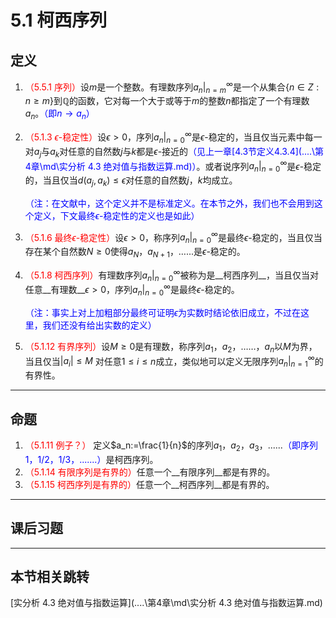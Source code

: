 # 5.1 柯西序列

## 定义

1. <font color=red>（5.5.1 序列）</font>设$m$是一个整数。有理数序列$a_n|^\infty_{n=m}$是一个从集合$\{n\in Z:n\geq m\}$到$\mathbb Q$的函数，它对每一个大于或等于$m$的整数$n$都指定了一个有理数$a_n$。<font color=blue>（即$n\rightarrow a_n$）</font>

2. <font color=red>（5.1.3 $\epsilon$-稳定性）</font>设$\epsilon>0$，序列$a_n|^\infty_{n=0}$是$\epsilon$-稳定的，当且仅当元素中每一对$a_j$与$a_k$对任意的自然数$j$与$k$都是$\epsilon$-接近的<font color=blue>（见上一章[4.3节定义4.3.4](..\..\第4章\md\实分析 4.3 绝对值与指数运算.md)）</font>。或者说序列$a_n|^\infty_{n=0}$是$\epsilon$-稳定的，当且仅当$d(a_j,a_k)\leq\epsilon$对任意的自然数$j$，$k$均成立。

   <font color=blue>（注：在文献中，这个定义并不是标准定义。在本节之外，我们也不会用到这个定义，下文最终$\epsilon$-稳定性的定义也是如此）</font>

3. <font color=red>（5.1.6 最终$\epsilon$-稳定性）</font>设$\epsilon>0$，称序列$a_n|^\infty_{n=0}$是最终$\epsilon$-稳定的，当且仅当存在某个自然数$N\geq0$使得$a_N$，$a_{N+1}$，…...是$\epsilon$-稳定的。

4. <font color=red>（5.1.8 柯西序列）</font>有理数序列$a_n|^\infty_{n=0}$被称为是__柯西序列__，当且仅当对任意__有理数__$\epsilon>0$，序列$a_n|^\infty_{n=0}$是最终$\epsilon$-稳定的。
   
   <font color=blue>（注：事实上对上加粗部分最终可证明$\epsilon$为实数时结论依旧成立，不过在这里，我们还没有给出实数的定义）</font>
   
4. <font color=red>（5.1.12 有界序列）</font>设$M\geq0$是有理数，称序列$a_1$，$a_2$，……，$a_n$以$M$为界，当且仅当$|a_i|\leq M$
   对任意$1\leq i\leq n$成立，类似地可以定义无限序列$a_n|^\infty_{n=1}$的有界性。

---

## 命题

1. <font color=red>（5.1.11 例子？）</font> 定义$a_n:=\frac{1}{n}$的序列$a_1$，$a_2$，$a_3$，......<font color=blue>（即序列$1$，$1/2$，$1/3$，.......）</font>是柯西序列。
2. <font color=red>（5.1.14 有限序列是有界的）</font>任意一个__有限序列__都是有界的。
3. <font color=red>（5.1.15 柯西序列是有界的）</font>任意一个__柯西序列__都是有界的。

---

## 课后习题

---

## 本节相关跳转

[实分析 4.3 绝对值与指数运算](..\..\第4章\md\实分析 4.3 绝对值与指数运算.md)

